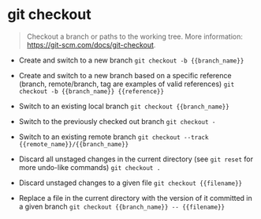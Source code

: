 # git checkout
> Checkout a branch or paths to the working tree.
> More information: <https://git-scm.com/docs/git-checkout>.

- Create and switch to a new branch
`git checkout -b {{branch_name}}`

- Create and switch to a new branch based on a specific reference (branch, remote/branch, tag are examples of valid references)
`git checkout -b {{branch_name}} {{reference}}`

- Switch to an existing local branch
`git checkout {{branch_name}}`

- Switch to the previously checked out branch
`git checkout -`

- Switch to an existing remote branch
`git checkout --track {{remote_name}}/{{branch_name}}`

- Discard all unstaged changes in the current directory (see `git reset` for more undo-like commands)
`git checkout .`

- Discard unstaged changes to a given file
`git checkout {{filename}}`

- Replace a file in the current directory with the version of it committed in a given branch
`git checkout {{branch_name}} -- {{filename}}`
